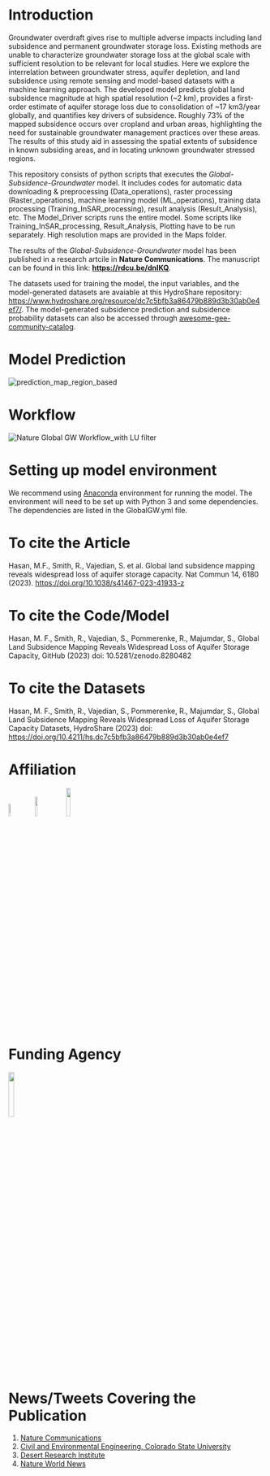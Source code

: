 # Introduction

Groundwater overdraft gives rise to multiple adverse impacts including land subsidence and permanent groundwater storage loss. Existing methods are unable to characterize groundwater storage loss at the global scale with sufficient resolution to be relevant for local studies. Here we explore the interrelation between groundwater stress, aquifer depletion, and land subsidence using remote sensing and model-based datasets with a machine learning approach. The developed model predicts global land subsidence magnitude at high spatial resolution (~2 km), provides a first-order estimate of aquifer storage loss due to consolidation of ~17 km3/year globally, and quantifies key drivers of subsidence. Roughly 73% of the mapped subsidence occurs over cropland and urban areas, highlighting the need for sustainable groundwater management practices over these areas. The results of this study aid in assessing the spatial extents of subsidence in known subsiding areas, and in locating unknown groundwater stressed regions.

This repository consists of python scripts that executes the *Global-Subsidence-Groundwater* model. It includes codes for automatic data downloading & preprocessing (Data_operations), raster processing (Raster_operations), machine learning model (ML_operations), training data processing (Training_InSAR_processing), result analysis (Result_Analysis), etc. The Model_Driver scripts runs the entire model. Some scripts like Training_InSAR_processing, Result_Analysis, Plotting have to be run separately. High resolution maps are provided in the Maps folder.

The results of the *Global-Subsidence-Groundwater* model has been published in a research artcile in __Nature Communications__. The manuscript can be found in this link: __https://rdcu.be/dnIKQ__.

The datasets used for training the model, the input variables, and the model-generated datasets are avaiable at this HydroShare repository: 
https://www.hydroshare.org/resource/dc7c5bfb3a86479b889d3b30ab0e4ef7/. The model-generated subsidence prediction and subsidence probability datasets can also be accessed through [awesome-gee-community-catalog](https://gee-community-catalog.org/projects/land_subsidence/).


# Model Prediction
![prediction_map_region_based](https://github.com/mdfahimhasan/GlobalGW_Subsidence/assets/77580408/0d6f25ec-c2e4-4af2-8632-ded375c284a3)


# Workflow

![Nature Global GW Workflow_with LU filter](https://github.com/mdfahimhasan/GlobalGW_Subsidence/assets/77580408/7cc10f43-5a8f-463b-8e84-114f6aa0d473)

# Setting up model environment
We recommend using [Anaconda](https://www.anaconda.com/products/individual) environment for running the model. The environment will need to be set up with Python 3 and some dependencies. The dependencies are listed in the GlobalGW.yml file.

# To cite the Article
Hasan, M.F., Smith, R., Vajedian, S. et al. Global land subsidence mapping reveals widespread loss of aquifer storage capacity. Nat Commun 14, 6180 (2023). https://doi.org/10.1038/s41467-023-41933-z

# To cite the Code/Model
Hasan, M. F., Smith, R., Vajedian, S., Pommerenke, R., Majumdar, S., Global Land Subsidence Mapping Reveals Widespread Loss of Aquifer Storage Capacity, GitHub (2023) doi: 10.5281/zenodo.8280482


# To cite the Datasets
Hasan, M. F., Smith, R., Vajedian, S., Pommerenke, R., Majumdar, S., Global Land Subsidence Mapping Reveals Widespread Loss of Aquifer Storage Capacity Datasets, HydroShare (2023) doi: https://doi.org/10.4211/hs.dc7c5bfb3a86479b889d3b30ab0e4ef7

# Affiliation

<img src="https://user-images.githubusercontent.com/77580408/216176949-71a889cd-8926-4c19-8cd4-cece55303931.png" width="8%" height="8%" /> &nbsp;   <img src="https://user-images.githubusercontent.com/77580408/216177156-66d191fb-6c7a-4e84-ba1b-4291767864bb.png" width="10%" height="10%" /> &nbsp;  <img src="https://www.dri.edu/wp-content/uploads/Official-DRI-Logo-for-Web.png" width="12%" height="12%" /> 



# Funding Agency

<img src="https://engineering.ucsb.edu/sites/default/files/styles/large/public/images/events/NGIALogo-277siiq.png?itok=c0wrYb1A" width="15%" height="15%" />


# News/Tweets Covering the Publication
  1. [Nature Communications](https://twitter.com/NatureComms/status/1710183434595795233)
  2. [Civil and Environmental Engineering, Colorado State University](https://www.engr.colostate.edu/ce/smith-and-hasan-develop-model-for-monitoring-subsidence-and-groundwater-storage-loss/)
  3. [Desert Research Institute](https://www.dri.edu/scientists-map-loss-of-groundwater-storage-around-the-world/) 
  4. [Nature World News](https://www.natureworldnews.com/articles/59303/20231106/groundwater-pumping-reduces-global-aquifer-storage-17-km3-per-year.htm)
